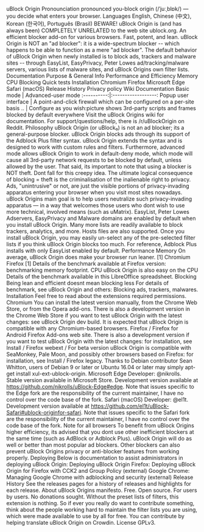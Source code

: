 uBlock Origin Pronounciation pronounced you-block origin (/ˈjuːˌblɒk/) — you decide what enters your browser. Languages English, Chinese (中文), Korean (한국어), Português (Brasil) BEWARE! uBlock Origin is (and has always been) COMPLETELY UNRELATED to the web site ublock.org. An efficient blocker add-on for various browsers. Fast, potent, and lean. uBlock Origin is NOT an "ad blocker": it is a wide-spectrum blocker -- which happens to be able to function as a mere "ad blocker". The default behavior of uBlock Origin when newly installed is to block ads, trackers and malware sites -- through EasyList, EasyPrivacy, Peter Lowes ad/tracking/malware servers, various lists of malware sites, and uBlock Origins own filter lists. Documentation Purpose & General Info Performance and Efficiency Memory CPU Blocking Quick tests Installation Chromium Firefox Microsoft Edge Safari (macOS) Release History Privacy policy Wiki Documentation Basic mode | Advanced-user mode :----------:|:------------------: Popup user interface | A point-and-click firewall which can be configured on a per-site basis .. | Configure as you wish:picture shows 3rd-party scripts and frames blocked by default everywhere Visit the uBlock Origins wiki for documentation. For support/questions/help, there is /r/uBlockOrigin on Reddit. Philosophy uBlock Origin (or uBlock₀) is not an ad blocker; its a general-purpose blocker. uBlock Origin blocks ads through its support of the Adblock Plus filter syntax. uBlock Origin extends the syntax and is designed to work with custom rules and filters. Furthermore, advanced mode allows uBlock Origin to work in default-deny mode, which mode will cause all 3rd-party network requests to be blocked by default, unless allowed by the user. That said, its important to note that using a blocker is NOT theft. Dont fall for this creepy idea. The ultimate logical consequence of blocking = theft is the criminalisation of the inalienable right to privacy. Ads, "unintrusive" or not, are just the visible portions of privacy-invading apparatus entering your browser when you visit most sites nowadays. uBlock Origins main goal is to help users neutralize such privacy-invading apparatus — in a way that welcomes those users who dont wish to use more technical, involved means (such as uMatrix). EasyList, Peter Lowes Adservers, EasyPrivacy and Malware domains are enabled by default when you install uBlock Origin. Many more lists are readily available to block trackers, analytics, and more. Hosts files are also supported. Once you install uBlock Origin, you may easily un-select any of the pre-selected filter lists if you think uBlock Origin blocks too much. For reference, Adblock Plus installs with only EasyList enabled by default. Performance Memory On average, uBlock Origin does make your browser run leaner. [1] Chromium Firefox [1] Details of the benchmark available at Firefox version: benchmarking memory footprint. CPU uBlock Origin is also easy on the CPU Details of the benchmark available in this LibreOffice spreadsheet. Blocking Being lean and efficient doesnt mean blocking less For details of benchmark, see uBlock Origin and others: Blocking ads, trackers, malwares. Installation Feel free to read about the extensions required permissions. Chromium You can install the latest version manually, from the Chrome Web Store, or from the Opera add-ons. There is also a development version in the Chrome Web Store if you want to test uBlock Origin with the latest changes: see uBlock Origin dev build. It is expected that uBlock Origin is compatible with any Chromium-based browsers. Firefox / Firefox for Android Firefox Add-ons web site. There is also a development version if you want to test uBlock Origin with the latest changes: for installation, see Install / Firefox webext / For beta version uBlock Origin is compatible with SeaMonkey, Pale Moon, and possibly other browsers based on Firefox: for installation, see Install / Firefox legacy. Thanks to Debian contributor Sean Whitton, users of Debian 9 or later or Ubuntu 16.04 or later may simply apt-get install xul-ext-ublock-origin. Microsoft Edge Developer: @nikrolls. Stable version available in Microsoft Store. Development version available at https://github.com/nikrolls/uBlock-Edge#edge. Note that issues specific to the Edge fork are the responsibility of the current maintainer, I have no control over the code base of the fork. Safari (macOS) Developer: @el1t. Development version available at https://github.com/el1t/uBlock-Safari#ublock-originfor-safari. Note that issues specific to the Safari fork are the responsibility of the current maintainer, I have no control over the code base of the fork. Note for all browsers To benefit from uBlock Origins higher efficiency, its advised that you dont use other inefficient blockers at the same time (such as AdBlock or Adblock Plus). uBlock Origin will do as well or better than most popular ad blockers. Other blockers can also prevent uBlock Origins privacy or anti-blocker features from working properly. Deploying Below is documentation to assist administrators in deploying uBlock Origin: Deploying uBlock Origin Firefox: Deploying uBlock Origin for Firefox with CCK2 and Group Policy (external) Google Chrome: Managing Google Chrome with adblocking and security (external) Release History See the releases pages for a history of releases and highlights for each release. About uBlock Origins manifesto. Free. Open source. For users by users. No donations sought. Without the preset lists of filters, this extension is nothing. So if ever you really do want to contribute something, think about the people working hard to maintain the filter lists you are using, which were made available to use by all for free. You can contribute by helping translate uBlock Origin on Crowdin. License GPLv3.